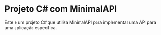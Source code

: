 # Projeto C# com MinimalAPI

Este é um projeto C# que utiliza MinimalAPI para implementar uma API para uma aplicação específica.